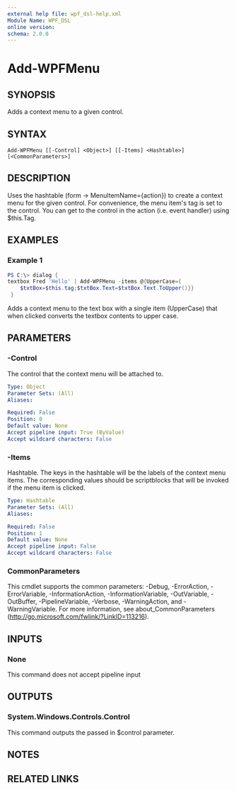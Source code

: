 ```yaml
---
external help file: wpf_dsl-help.xml
Module Name: WPF_DSL
online version:
schema: 2.0.0
---
```


# Add-WPFMenu

## SYNOPSIS
Adds a context menu to a given control.

## SYNTAX

```
Add-WPFMenu [[-Control] <Object>] [[-Items] <Hashtable>] [<CommonParameters>]
```

## DESCRIPTION
Uses the hashtable (form -> MenuItemName={action}) to create a context menu for the given control.  For convenience, the menu item's tag is set to the control.
You can get to the control in the action (i.e. event handler) using $this.Tag.

## EXAMPLES

### Example 1
```powershell
PS C:\> dialog {
textbox Fred 'Hello' | Add-WPFMenu -items @{UpperCase={
    $txtBox=$this.tag;$txtBox.Text=$txtBox.Text.ToUpper()}}
 }
```

Adds a context menu to the text box with a single item (UpperCase) that when clicked converts the textbox contents to upper case.

## PARAMETERS

### -Control
The control that the context menu will be attached to.

```yaml
Type: Object
Parameter Sets: (All)
Aliases:

Required: False
Position: 0
Default value: None
Accept pipeline input: True (ByValue)
Accept wildcard characters: False
```

### -Items
Hashtable.  The keys in the hashtable will be the labels of the context menu items.  The corresponding values should be scriptblocks that will be invoked if the menu item is clicked.

```yaml
Type: Hashtable
Parameter Sets: (All)
Aliases:

Required: False
Position: 1
Default value: None
Accept pipeline input: False
Accept wildcard characters: False
```

### CommonParameters
This cmdlet supports the common parameters: -Debug, -ErrorAction, -ErrorVariable, -InformationAction, -InformationVariable, -OutVariable, -OutBuffer, -PipelineVariable, -Verbose, -WarningAction, and -WarningVariable. For more information, see about_CommonParameters (http://go.microsoft.com/fwlink/?LinkID=113216).

## INPUTS

### None
This command does not accept pipeline input

## OUTPUTS

### System.Windows.Controls.Control
This command outputs the passed in $control parameter.

## NOTES

## RELATED LINKS
